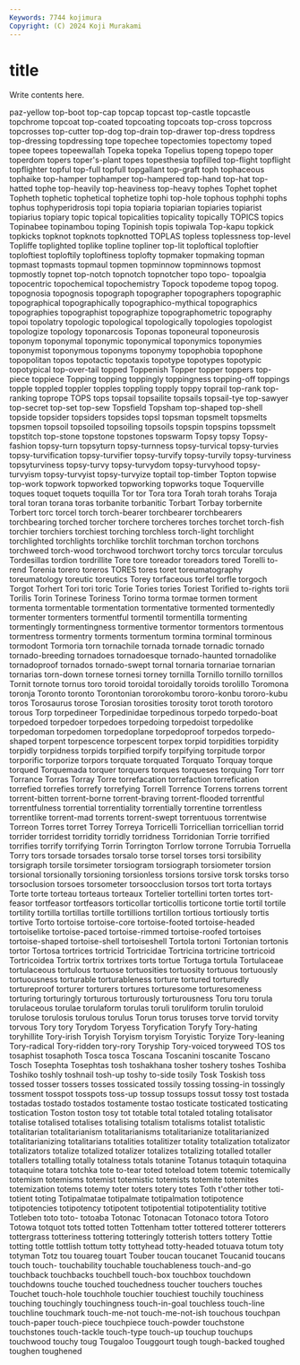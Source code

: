 ```yaml
---
Keywords: 7744 kojimura
Copyright: (C) 2024 Koji Murakami
---
```


# title

Write contents here.



paz-yellow
top-boot top-cap topcap topcast top-castle topcastle topchrome topcoat top-coated topcoating
topcoats top-cross topcross topcrosses top-cutter top-dog top-drain top-drawer top-dress topdress
top-dressing topdressing tope topechee topectomies topectomy toped topee topees topeewallah
Topeka topeka Topelius topeng topepo toper toperdom topers toper's-plant topes
topesthesia topfilled top-flight topflight topflighter topful top-full topfull topgallant top-graft
toph tophaceous tophaike top-hamper tophamper top-hampered top-hand top-hat top-hatted tophe
top-heavily top-heaviness top-heavy tophes Tophet tophet Topheth tophetic tophetical tophetize
tophi top-hole tophous tophphi tophs tophus tophyperidrosis topi topia topiaria
topiarian topiaries topiarist topiarius topiary topic topical topicalities topicality topically
TOPICS topics Topinabee topinambou toping Topinish topis topiwala Top-kapu topkick
topkicks topknot topknots topknotted TOPLAS topless toplessness top-level Topliffe toplighted
toplike topline topliner top-lit toploftical toploftier toploftiest toploftily toploftiness toplofty
topmaker topmaking topman topmast topmasts topmaul topmen topminnow topminnows topmost
topmostly topnet top-notch topnotch topnotcher topo topo- topoalgia topocentric topochemical
topochemistry Topock topodeme topog topog. topognosia topognosis topograph topographer topographers
topographic topographical topographically topographico-mythical topographics topographies topographist topographize topographometric topography
topoi topolatry topologic topological topologically topologies topologist topologize topology toponarcosis
Toponas toponeural toponeurosis toponym toponymal toponymic toponymical toponymics toponymies toponymist
toponymous toponyms toponymy topophobia topophone topopolitan topos topotactic topotaxis topotype
topotypes topotypic topotypical top-over-tail topped Toppenish Topper topper toppers top-piece
toppiece Topping topping toppingly toppingness topping-off toppings topple toppled toppler
topples toppling topply toppy toprail top-rank top-ranking toprope TOPS tops
topsail topsailite topsails topsail-tye top-sawyer top-secret top-set top-sew Topsfield Topsham
top-shaped top-shell topside topsider topsiders topsides topsl topsman topsmelt topsmelts
topsmen topsoil topsoiled topsoiling topsoils topspin topspins topssmelt topstitch top-stone
topstone topstones topswarm Topsy topsy Topsy-fashion topsy-turn topsyturn topsy-turnness topsy-turvical
topsy-turvies topsy-turvification topsy-turvifier topsy-turvify topsy-turvily topsy-turviness topsyturviness topsy-turvy topsy-turvydom topsy-turvyhood
topsy-turvyism topsy-turvyist topsy-turvyize toptail top-timber Topton topwise top-work topwork topworked
topworking topworks toque Toquerville toques toquet toquets toquilla Tor tor
Tora tora Torah torah torahs Toraja toral toran torana toras
torbanite torbanitic Torbart Torbay torbernite Torbert torc torcel torch torch-bearer
torchbearer torchbearers torchbearing torched torcher torchere torcheres torches torchet torch-fish
torchier torchiers torchiest torching torchless torch-light torchlight torchlighted torchlights torchlike
torchlit torchman torchon torchons torchweed torch-wood torchwood torchwort torchy torcs
torcular torculus Tordesillas tordion tordrillite Tore tore toreador toreadors tored
Torelli to-rend Torenia torero toreros TORES tores toret toreumatography toreumatology
toreutic toreutics Torey torfaceous torfel torfle torgoch Torgot Torhert Tori
tori toric Torie Tories tories Toriest Torified to-rights torii Torilis
Torin Torinese Toriness Torino torma tormae tormen torment tormenta tormentable
tormentation tormentative tormented tormentedly tormenter tormenters tormentful tormentil tormentilla tormenting
tormentingly tormentingness tormentive tormentor tormentors tormentous tormentress tormentry torments tormentum
tormina torminal torminous tormodont Tormoria torn tornachile tornada tornade tornadic
tornado tornado-breeding tornadoes tornadoesque tornado-haunted tornadolike tornadoproof tornados tornado-swept tornal
tornaria tornariae tornarian tornarias torn-down tornese tornesi torney tornilla Tornillo
tornillo tornillos Tornit tornote tornus toro toroid toroidal toroidally toroids
torolillo Toromona toronja Toronto toronto Torontonian tororokombu tororo-konbu tororo-kubu toros
Torosaurus torose Torosian torosities torosity torot toroth torotoro torous Torp
torpedineer Torpedinidae torpedinous torpedo torpedo-boat torpedoed torpedoer torpedoes torpedoing torpedoist
torpedolike torpedoman torpedomen torpedoplane torpedoproof torpedos torpedo-shaped torpent torpescence torpescent
torpex torpid torpidities torpidity torpidly torpidness torpids torpified torpify torpifying
torpitude torpor torporific torporize torpors torquate torquated Torquato Torquay torque
torqued Torquemada torquer torquers torques torqueses torquing Torr torr Torrance
Torras Torray Torre torrefacation torrefaction torrefication torrefied torrefies torrefy torrefying
Torrell Torrence Torrens torrens torrent torrent-bitten torrent-borne torrent-braving torrent-flooded torrentful
torrentfulness torrential torrentiality torrentially torrentine torrentless torrentlike torrent-mad torrents torrent-swept
torrentuous torrentwise Torreon Torres torret Torrey Torreya Torricelli Torricellian torricellian
torrid torrider torridest torridity torridly torridness Torridonian Torrie torrified torrifies
torrify torrifying Torrin Torrington Torrlow torrone Torrubia Torruella Torry tors
torsade torsades torsalo torse torsel torses torsi torsibility torsigraph torsile
torsimeter torsiogram torsiograph torsiometer torsion torsional torsionally torsioning torsionless torsions
torsive torsk torsks torso torsoclusion torsoes torsometer torsoocclusion torsos tort
torta tortays Torte torte torteau torteaus torteaux Tortelier tortellini torten
tortes tort-feasor tortfeasor tortfeasors torticollar torticollis torticone tortie tortil tortile
tortility tortilla tortillas tortille tortillions tortillon tortious tortiously tortis tortive
Torto tortoise tortoise-core tortoise-footed tortoise-headed tortoiselike tortoise-paced tortoise-rimmed tortoise-roofed tortoises
tortoise-shaped tortoise-shell tortoiseshell Tortola tortoni Tortonian tortonis tortor Tortosa tortrices
tortricid Tortricidae Tortricina tortricine tortricoid Tortricoidea Tortrix tortrix tortrixes torts
tortue Tortuga tortula Tortulaceae tortulaceous tortulous tortuose tortuosities tortuosity tortuous
tortuously tortuousness torturable torturableness torture tortured torturedly tortureproof torturer torturers
tortures torturesome torturesomeness torturing torturingly torturous torturously torturousness Toru toru
torula torulaceous torulae torulaform torulas toruli toruliform torulin toruloid torulose
torulosis torulous torulus Torun torus toruses torve torvid torvity torvous
Tory tory Torydom Toryess Toryfication Toryfy Tory-hating toryhillite Tory-irish Toryish
Toryism toryism Toryistic Toryize Tory-leaning Tory-radical Tory-ridden tory-rory Toryship Tory-voiced
toryweed TOS tos tosaphist tosaphoth Tosca tosca Toscana Toscanini toscanite
Toscano Tosch Tosephta Tosephtas tosh toshakhana tosher toshery toshes Toshiba
Toshiko toshly toshnail tosh-up toshy to-side tosily Tosk Toskish toss
tossed tosser tossers tosses tossicated tossily tossing tossing-in tossingly tossment
tosspot tosspots toss-up tossup tossups tossut tossy tost tostada tostadas
tostado tostados tostamente tostao tosticate tosticated tosticating tostication Toston toston
tosy tot totable total totaled totaling totalisator totalise totalised totalises
totalising totalism totalisms totalist totalistic totalitarian totalitarianism totalitarianisms totalitarianize totalitarianized
totalitarianizing totalitarians totalities totalitizer totality totalization totalizator totalizators totalize totalized
totalizer totalizes totalizing totalled totaller totallers totalling totally totalness totals
totanine Totanus totaquin totaquina totaquine totara totchka tote to-tear toted
toteload totem totemic totemically totemism totemisms totemist totemistic totemists totemite
totemites totemization totems totemy toter toters totery totes Toth t'other
tother toti- totient toting Totipalmatae totipalmate totipalmation totipotence totipotencies totipotency
totipotent totipotential totipotentiality totitive Totleben toto toto- totoaba Totonac Totonacan
Totonaco totora Totoro Totowa totquot tots totted totten Tottenham totter
tottered totterer totterers tottergrass totteriness tottering totteringly totterish totters tottery
Tottie totting tottle tottlish tottum totty tottyhead totty-headed totuava totum
toty totyman Totz tou touareg touart Touber toucan toucanet Toucanid
toucans touch touch- touchability touchable touchableness touch-and-go touchback touchbacks touchbell
touch-box touchbox touchdown touchdowns touche touched touchedness toucher touchers touches
Touchet touch-hole touchhole touchier touchiest touchily touchiness touching touchingly touchingness
touch-in-goal touchless touch-line touchline touchmark touch-me-not touch-me-not-ish touchous touchpan touch-paper
touch-piece touchpiece touch-powder touchstone touchstones touch-tackle touch-type touch-up touchup touchups
touchwood touchy toug Tougaloo Touggourt tough tough-backed toughed toughen toughened

